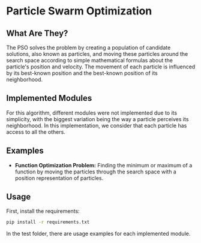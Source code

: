 # Particle Swarm Optimization

## What Are They?

The PSO solves the problem by creating a population of candidate solutions, also known as particles, and moving these particles around the search space according to simple mathematical formulas about the particle's position and velocity. The movement of each particle is influenced by its best-known position and the best-known position of its neighborhood.

## Implemented Modules

For this algorithm, different modules were not implemented due to its simplicity, with the biggest variation being the way a particle perceives its neighborhood. In this implementation, we consider that each particle has access to all the others.


## Examples

- **Function Optimization Problem:** Finding the minimum or maximum of a function by moving the particles through the search space with a position representation of particles.

## Usage

First, install the requirements:

```bash
pip install -r requirements.txt
```

In the test folder, there are usage examples for each implemented module.